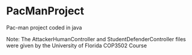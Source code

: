 # PacManProject
Pac-man project coded in java

Note:
The AttackerHumanController and StudentDefenderController files were given by the University of Florida COP3502 Course
